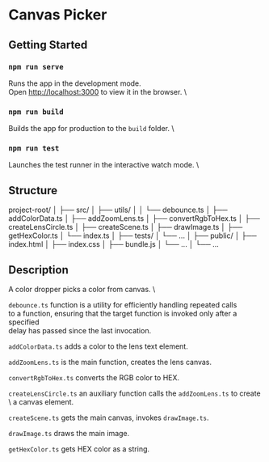 # Canvas Picker

## Getting Started

### `npm run serve`

Runs the app in the development mode.\
Open [http://localhost:3000](http://localhost:3000) to view it in the browser. \

### `npm run build`

Builds the app for production to the `build` folder. \


### `npm run test`

Launches the test runner in the interactive watch mode. \



## Structure

project-root/
│
├── src/
│   ├── utils/
│   │   └── debounce.ts
│   ├── addColorData.ts
│   ├── addZoomLens.ts
│   ├── convertRgbToHex.ts
│   ├── createLensCircle.ts
│   ├── createScene.ts
│   ├── drawImage.ts
│   ├── getHexColor.ts
│   └── index.ts
│
├── tests/
│   └── ...
│
├── public/
│   ├── index.html
│   ├── index.css
│   ├── bundle.js
│   └── ...
│
└── ...

## Description

A color dropper picks a color from canvas. \

`debounce.ts` function is a utility for efficiently handling repeated calls \
to a function, ensuring that the target function is invoked only after a specified \
delay has passed since the last invocation.

`addColorData.ts` adds a color to the lens text element.

`addZoomLens.ts` is the main function, creates the lens canvas.

`convertRgbToHex.ts` converts the RGB color to HEX.

`createLensCircle.ts` an auxiliary function calls the `addZoomLens.ts` to create \ 
a canvas element.

`createScene.ts` gets the main canvas, invokes `drawImage.ts`.

`drawImage.ts` draws the main image.

`getHexColor.ts` gets HEX color as a string.

